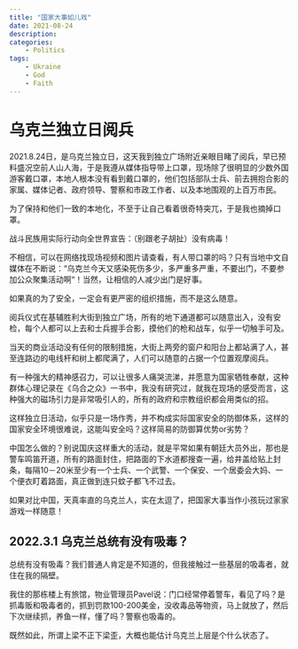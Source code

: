 ```yaml
---
title: "国家大事如儿戏"
date: 2021-08-24
description: 
categories:
    - Politics
tags:  
    - Ukraine
    - God
    - Faith
---
```



# 乌克兰独立日阅兵

2021.8.24日，是乌克兰独立日，这天我到独立广场附近亲眼目睹了阅兵，早已预料盛况空前人山人海，于是我遵从媒体指导带上口罩，现场除了很明显的少数外国游客戴口罩，本地人根本没有看到戴口罩的，他们包括部队士兵、前去拥抱合影的家属、媒体记者、政府领导、警察和市政工作者、以及本地围观的上百万市民。

为了保持和他们一致的本地化，不至于让自己看着很奇特突兀，于是我也摘掉口罩。

战斗民族用实际行动向全世界宣告：（别跟老子胡扯）没有病毒！

不相信，可以在网络找现场视频和图片请查看，有人带口罩的吗？只有当地中文自媒体在不断说：“乌克兰今天又感染死伤多少，多严重多严重，不要出门，不要参加公众聚集活动啊“！当然，让相信的人减少出门是好事。

如果真的为了安全，一定会有更严密的组织措施，而不是这么随意。

阅兵仪式在基辅胜利大街到独立广场，所有的地下通道都可以随意出入，没有安检，每个人都可以上去和士兵握手合影，摸他们的枪和战车，似乎一切触手可及。

当天的商业活动没有任何的限制措施，大街上两旁的窗户和阳台上都站满了人，甚至连路边的电线杆和树上都爬满了，人们可以随意的占据一个位置观摩阅兵。

有一种强大的精神感召力，可以让很多人痛哭流涕，并愿意为国家牺牲奉献，这种群体心理记录在《乌合之众》一书中，我没有研究过，就我在现场的感受而言，这种强大的磁场引力是非常吸引人的，所有的政府和宗教组织都会用类似的招。

这样独立日活动，似乎只是一场作秀，并不构成实际国家安全的防御体系，这样的国家安全环境很难说，这能叫安全吗？这样简易的防御算优势or劣势？

中国怎么做的？别说国庆这样重大的活动，就是平常如果有朝廷大员外出，那也是警车鸣笛开道，所有的路面封住，把路面的下水道都搜查一遍，给井盖给贴上封条，每隔10－20米至少有一个士兵、一个武警、一个保安、一个居委会大妈、一个便衣盯着路面，真正做到连只蚊子都飞不过去。

如果对比中国，天真率直的乌克兰人，实在太逗了，把国家大事当作小孩玩过家家游戏一样随意！



## 2022.3.1 乌克兰总统有没有吸毒？

总统有没有吸毒？我们普通人肯定是不知道的，但我接触过一些基层的吸毒者，就住在我的隔壁。

我住的那栋楼上有旅馆，物业管理员Pavel说：门口经常停着警车，看见了吗？是抓毒贩和吸毒者的，抓到罚款100-200美金，没收毒品等物资，马上就放了，然后下次继续抓，养鱼一样，懂了吗？警察也吸毒的。

既然如此，所谓上梁不正下梁歪，大概也能估计乌克兰上层是个什么状态了。

